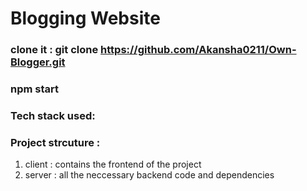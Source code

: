 # Blogging Website

### clone it : git clone https://github.com/Akansha0211/Own-Blogger.git

### npm start

### Tech stack used:

### Project strcuture :

1. client : contains the frontend of the project
2. server : all the neccessary backend code and dependencies
